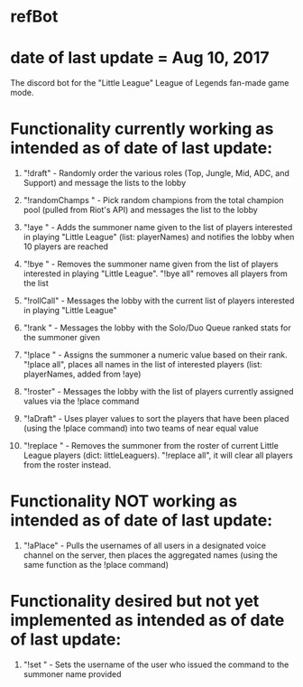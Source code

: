 # refBot
# date of last update = Aug 10, 2017
The discord bot for the "Little League" League of Legends fan-made game mode.


Functionality currently working as intended as of date of last update:
========================================================================================================================================

1. "!draft" - Randomly order the various roles (Top, Jungle, Mid, ADC, and Support) and message the lists to the lobby

2. "!randomChamps <n>" - Pick <n> random champions from the total champion pool (pulled from Riot's API) and messages the list to the lobby 

3. "!aye <summoner name>" - Adds the summoner name given to the list of players interested in playing "Little League" (list: playerNames) and notifies the lobby when 10 players are reached

4. "!bye <summoner name>" - Removes the summoner name given from the list of players interested in playing "Little League". "!bye all" removes all players from the list

5. "!rollCall" - Messages the lobby with the current list of players interested in playing "Little League"

6. "!rank <summoner name>" - Messages the lobby with the Solo/Duo Queue ranked stats for the summoner given

7. "!place <summoner name>" - Assigns the summoner a numeric value based on their rank. "!place all", places all names in the list of interested players (list: playerNames, added from !aye)

8. "!roster" - Messages the lobby with the list of players currently assigned values via the !place command

9. "!aDraft" - Uses player values to sort the players that have been placed (using the !place command) into two teams of near equal value

10. "!replace <summoner name>" - Removes the summoner from the roster of current Little League players (dict: littleLeaguers). "!replace all", it will clear all players from the roster instead.



Functionality NOT working as intended as of date of last update:
========================================================================================================================================

1. "!aPlace" - Pulls the usernames of all users in a designated voice channel on the server, then places the aggregated names (using the same function as the !place command)



Functionality desired but not yet implemented as intended as of date of last update:
========================================================================================================================================

1. "!set <summoner name>" - Sets the username of the user who issued the command to the summoner name provided

